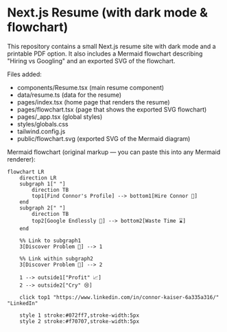 # Next.js Resume (with dark mode & flowchart)

This repository contains a small Next.js resume site with dark mode and a printable PDF option. It also includes a Mermaid flowchart describing "Hiring vs Googling" and an exported SVG of the flowchart.

Files added:
- components/Resume.tsx (main resume component)
- data/resume.ts (data for the resume)
- pages/index.tsx (home page that renders the resume)
- pages/flowchart.tsx (page that shows the exported SVG flowchart)
- pages/_app.tsx (global styles)
- styles/globals.css
- tailwind.config.js
- public/flowchart.svg (exported SVG of the Mermaid diagram)

Mermaid flowchart (original markup — you can paste this into any Mermaid renderer):

```mermaid
flowchart LR
    direction LR
    subgraph 1[" "]
        direction TB
        top1[Find Connor's Profile] --> bottom1[Hire Connor 🤝]
    end
    subgraph 2[" "]
        direction TB
        top2[Google Endlessly 🔎] --> bottom2[Waste Time ⌛]
    end

    %% Link to subgraph1
    3[Discover Problem 🐛] --> 1

    %% Link within subgraph2
    3[Discover Problem 🐛] --> 2

    1 --> outside1["Profit" 📈]
    2 --> outside2["Cry" 😢]

    click top1 "https://www.linkedin.com/in/connor-kaiser-6a335a316/" "LinkedIn"

    style 1 stroke:#072ff7,stroke-width:5px
    style 2 stroke:#f70707,stroke-width:5px
```
